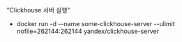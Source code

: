 "Clickhouse 서버 실행"  
- docker run -d --name some-clickhouse-server --ulimit nofile=262144:262144 yandex/clickhouse-server